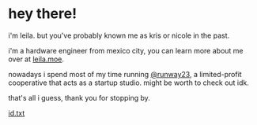 # hey there!

i'm leila. but you've probably known me as kris or nicole in the past.

i'm a hardware engineer from mexico city, you can learn more about me over at [leila.moe](https://leila.moe).

nowadays i spend most of my time running [@runway23](https://github.com/runway23), a limited-profit cooperative that acts as a startup studio. might be worth to check out idk.

that's all i guess, thank you for stopping by. 

[id.txt](https://leila.moe/id.txt)

<!-- mixcoac's Github Profile - 25 March 2024 -->
<!-- I see you like snooping through RAW Markdown files, take anything you want. Its yours now. -->
